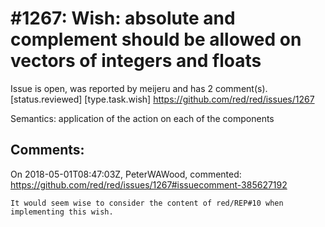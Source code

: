 
#1267: Wish: absolute and complement should be allowed on vectors of integers and floats
================================================================================
Issue is open, was reported by meijeru and has 2 comment(s).
[status.reviewed] [type.task.wish]
<https://github.com/red/red/issues/1267>

Semantics: application of the action on each of the components



Comments:
--------------------------------------------------------------------------------

On 2018-05-01T08:47:03Z, PeterWAWood, commented:
<https://github.com/red/red/issues/1267#issuecomment-385627192>

    It would seem wise to consider the content of red/REP#10 when implementing this wish.

